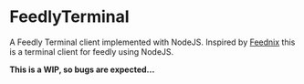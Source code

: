 # FeedlyTerminal

A Feedly Terminal client implemented with NodeJS.
Inspired by [Feednix](https://github.com/Jarkore/Feednix) this is a terminal client for feedly using NodeJS.

__This is a WIP, so bugs are expected...__
